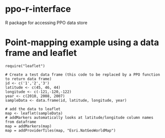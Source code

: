 # ppo-r-interface
R package for accessing PPO data store

# Point-mapping example using a data frame and leaflet
```
require("leaflet")

# Create a test data frame (this code to be replaced by a PPO function to return data frame)
id <- c('1','2','3')
latitude <- c(45, 46, 44)
longitude <- c(-121,-120,-122)
year <- c(2010, 2008, 2007)
sampleData <- data.frame(id, latitude, longitude, year)

# add the data to leaflet
map <- leaflet(sampleData)
# addMarkers automatically looks at latitude/longitude column names from dataframe
map = addMarkers(map)
map = addProviderTiles(map, "Esri.NatGeoWorldMap")

```
